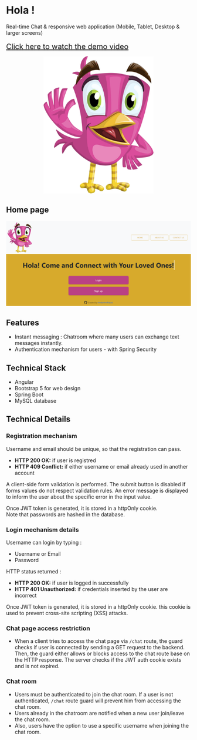# Hola !
Real-time Chat & responsive web application (Mobile, Tablet, Desktop & larger screens) <br/><br/>
<a href="https://www.youtube.com/watch?v=rzfdQcXBQlo" style="font-size : 20px;">
Click here to watch the demo video</a>

<p align="center">
  <img src="./client/src/assets/hola-logo.png" alt="drawing" width="300" style=""/>
</p>

## Home page
<p>
  <img src="./client/src/assets/homepage.png" alt="drawing"  style=""/>
</p>

## Features

* Instant messaging : Chatroom where many users can exchange text messages instantly.
* Authentication mechanism for users - with Spring Security

## Technical Stack

- Angular
- Bootstrap 5 for web design
- Spring Boot
- MySQL database

## Technical Details

### Registration mechanism
Username and email should be unique, so that the registration can pass.
- **HTTP 200 OK:** if user is registred
- **HTTP 409 Conflict:** if either username or email already used in another account <br/>

A client-side form validation is performed. The submit button is
disabled if forms values do not respect validation rules. An error
message is displayed to inform the user about the specific error in the
input value.

Once JWT token is generated, it is stored in a httpOnly cookie. <br/>
Note that passwords are hashed in the database.

### Login mechanism details
Username can login by typing :
- Username or Email
- Password

HTTP status returned :
- **HTTP 200 OK:** if user is logged in successfully
- **HTTP 401 Unauthorized:** if credentials inserted by the user are incorrect <br/>

Once JWT token is generated, it is stored in a httpOnly cookie. this cookie is used
to prevent cross-site scripting (XSS) attacks.

### Chat page access restriction
- When a client tries to access the chat page via ```/chat``` route, the
guard checks if user is connected by sending a GET request to the backend. Then,
the guard either allows or blocks access to the chat route base on the
HTTP response.
The server checks if the JWT auth cookie exists and is not expired.

### Chat room
- Users must be authenticated to join the chat room. If a user is not authenticated,
```/chat``` route guard will prevent him from accessing the chat room.
- Users already in the chatroom are notified when a new user join/leave the chat room.
- Also, users have the option to use a specific username when joining the chat room.